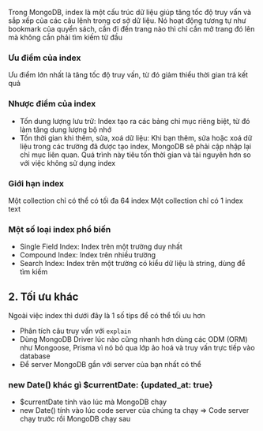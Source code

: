 Trong MongoDB, index là một cấu trúc dữ liệu giúp tăng tốc độ truy vấn và sắp xếp của các câu lệnh trong cơ sở dữ liệu. Nó hoạt động tương tự như bookmark của quyển sách, cần đi đến trang nào thì chỉ cần mở trang đó lên mà không cần phải tìm kiếm từ đầu

### Ưu điểm của index

Ưu điểm lớn nhất là tăng tốc độ truy vấn, từ đó giảm thiểu thời gian trả kết quả

### Nhược điểm của index

- Tốn dung lượng lưu trữ: Index tạo ra các bảng chỉ mục riêng biệt, từ đó làm tăng dung lượng bộ nhớ
- Tốn thời gian khi thêm, sửa, xoá dữ liệu: Khi bạn thêm, sửa hoặc xoá dữ liệu trong các trường đã được tạo index, MongoDB sẽ phải cập nhập lại chỉ mục liên quan. Quá trình này tiêu tốn thời gian và tài nguyên hơn so với việc không sử dụng index

### Giới hạn index

Một collection chỉ có thể có tối đa 64 index
Một collection chỉ có 1 index text

### Một số loại index phổ biến

- Single Field Index: Index trên một trường duy nhất
- Compound Index: Index trên nhiều trường
- Search Index: Index trên một trường có kiểu dữ liệu là string, dùng để tìm kiếm

## 2. Tối ưu khác

Ngoài việc index thì dưới đây là 1 số tips để có thể tối ưu hơn

- Phân tích câu truy vấn với `explain`
- Dùng MongoDB Driver lúc nào cũng nhanh hơn dùng các ODM (ORM) như Mongoose, Prisma vì nó bỏ qua lớp ảo hoá và truy vấn trực tiếp vào database
- Để server MongoDB gần với server của bạn nhất có thể

### new Date() khác gì $currentDate: {updated_at: true}

- $currentDate tính vào lúc mà MongoDB chạy
- new Date() tính vào lúc code server của chúng ta chạy
  => Code server chạy trước rồi MongoDB chạy sau
